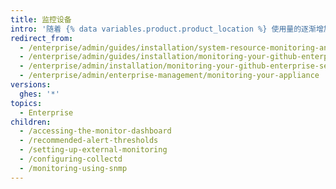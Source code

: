 ```yaml
---
title: 监控设备
intro: '随着 {% data variables.product.product_location %} 使用量的逐渐增加，系统资源（例如 CPU、内存和存储空间）的利用率也会提高。 您可以配置监视和警报来提示潜在问题，以免这些问题对应用程序性能或可用性造成严重的负面影响。'
redirect_from:
  - /enterprise/admin/guides/installation/system-resource-monitoring-and-alerting
  - /enterprise/admin/guides/installation/monitoring-your-github-enterprise-appliance
  - /enterprise/admin/installation/monitoring-your-github-enterprise-server-appliance
  - /enterprise/admin/enterprise-management/monitoring-your-appliance
versions:
  ghes: '*'
topics:
  - Enterprise
children:
  - /accessing-the-monitor-dashboard
  - /recommended-alert-thresholds
  - /setting-up-external-monitoring
  - /configuring-collectd
  - /monitoring-using-snmp
---
```


